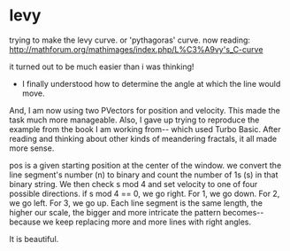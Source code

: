 # levy
trying to make the levy curve. or 'pythagoras' curve.
now reading: http://mathforum.org/mathimages/index.php/L%C3%A9vy's_C-curve

it turned out to be much easier than i was thinking!

* I finally understood how to determine the angle at which the line would move.

And, I am now using two PVectors for position and velocity. This made the task much more manageable. Also, I gave up trying to reproduce the example from the book I am working from-- which used Turbo Basic. After reading and thinking about other kinds of meandering fractals, it all made more sense. 

pos is a given starting position at the center of the window. we convert the line segment's number (n) to binary and count the number of 1s (s) in that binary string. We then check s mod 4 and set velocity to one of four possible directions. if s mod 4 == 0, we go right. For 1, we go down. For 2, we go left. For 3, we go up. Each line segment is the same length, the higher our scale, the bigger and more intricate the pattern becomes-- because we keep replacing more and more lines with right angles. 

It is beautiful.

